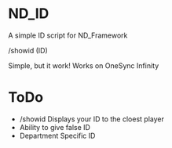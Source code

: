 # ND_ID
A simple ID script for ND_Framework

/showid (ID)

Simple, but it work!
Works on OneSync Infinity


# ToDo
- /showid Displays your ID to the cloest player
- Ability to give false ID
- Department Specific ID
